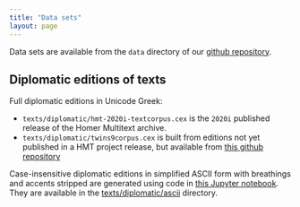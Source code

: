 ```yaml
---
title: "Data sets"
layout: page
---
```


Data sets are available from the `data` directory of our [github repository](https://github.com/neelsmith/transmission-evolution).

## Diplomatic editions of texts

Full diplomatic editions in Unicode Greek:

- `texts/diplomatic/hmt-2020i-textcorpus.cex` is the `2020i` published release of the Homer Multitext archive.
- `texts/diplomatic/twins9corpus.cex` is built from editions not yet published in a HMT project release, but available from [this github repository](https://github.com/hmteditors/twins-alpha)


Case-insensitive diplomatic editions in simplified ASCII form with breathings and accents stripped are generated using code in [this Jupyter notebook](https://mybinder.org/v2/gh/neelsmith/summer2020nbs/master?filepath=make-ascii-corpus.ipynb).  They are available in the [texts/diplomatic/ascii](https://github.com/neelsmith/transmission-evolution/tree/master/data/texts/diplomatic/ascii) directory.
